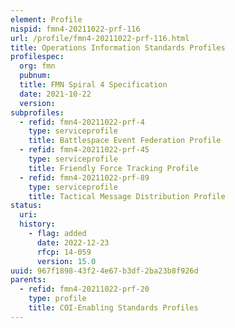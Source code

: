 ```yaml
---
element: Profile
nispid: fmn4-20211022-prf-116
url: /profile/fmn4-20211022-prf-116.html
title: Operations Information Standards Profiles
profilespec:
  org: fmn
  pubnum: 
  title: FMN Spiral 4 Specification
  date: 2021-10-22
  version: 
subprofiles:
  - refid: fmn4-20211022-prf-4
    type: serviceprofile
    title: Battlespace Event Federation Profile
  - refid: fmn4-20211022-prf-45
    type: serviceprofile
    title: Friendly Force Tracking Profile
  - refid: fmn4-20211022-prf-89
    type: serviceprofile
    title: Tactical Message Distribution Profile
status:
  uri: 
  history: 
    - flag: added
      date: 2022-12-23
      rfcp: 14-059
      version: 15.0
uuid: 967f1898-43f2-4e67-b3df-2ba23b8f926d
parents:
  - refid: fmn4-20211022-prf-20
    type: profile
    title: COI-Enabling Standards Profiles
---
```

